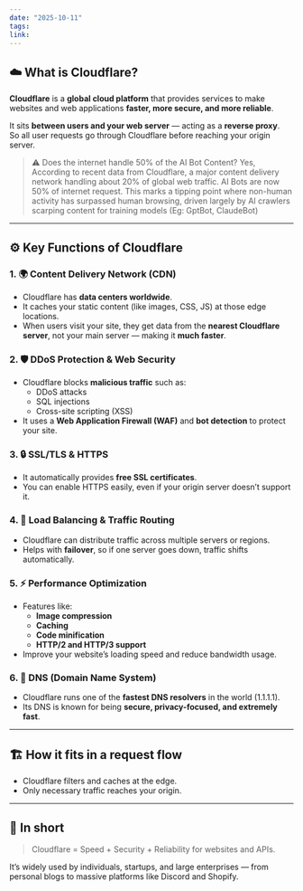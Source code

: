 ```yaml
---
date: "2025-10-11"
tags: 
link:
---
```


## ☁️ What is Cloudflare?

**Cloudflare** is a **global cloud platform** that provides services to make websites and web applications **faster, more secure, and more reliable**.  

It sits **between users and your web server** — acting as a **reverse proxy**.  
So all user requests go through Cloudflare before reaching your origin server.

> ⚠️ Does the internet handle 50% of the AI Bot Content?
> 	Yes, According to recent data from Cloudflare, a major content delivery network handling about 20% of global web traffic. AI Bots are now 50% of internet request. This marks a tipping point where non-human activity has surpassed human browsing, driven largely by AI crawlers scarping content for training models (Eg: GptBot, ClaudeBot)

---

## ⚙️ Key Functions of Cloudflare

### 1. 🌍 Content Delivery Network (CDN)
- Cloudflare has **data centers worldwide**.
- It caches your static content (like images, CSS, JS) at those edge locations.
- When users visit your site, they get data from the **nearest Cloudflare server**, not your main server — making it **much faster**.

### 2. 🛡️ DDoS Protection & Web Security
- Cloudflare blocks **malicious traffic** such as:
  - DDoS attacks  
  - SQL injections  
  - Cross-site scripting (XSS)  
- It uses a **Web Application Firewall (WAF)** and **bot detection** to protect your site.

### 3. 🔒 SSL/TLS & HTTPS
- It automatically provides **free SSL certificates**.
- You can enable HTTPS easily, even if your origin server doesn’t support it.

### 4. 🚦 Load Balancing & Traffic Routing
- Cloudflare can distribute traffic across multiple servers or regions.
- Helps with **failover**, so if one server goes down, traffic shifts automatically.

### 5. ⚡ Performance Optimization
- Features like:
  - **Image compression**
  - **Caching**
  - **Code minification**
  - **HTTP/2 and HTTP/3 support**
- Improve your website’s loading speed and reduce bandwidth usage.

### 6. 🧩 DNS (Domain Name System)
- Cloudflare runs one of the **fastest DNS resolvers** in the world (1.1.1.1).
- Its DNS is known for being **secure, privacy-focused, and extremely fast**.

---

## 🏗️ How it fits in a request flow

- Cloudflare filters and caches at the edge.
- Only necessary traffic reaches your origin.

---

## 🔁 In short
> Cloudflare = Speed + Security + Reliability for websites and APIs.

It’s widely used by individuals, startups, and large enterprises — from personal blogs to massive platforms like Discord and Shopify.